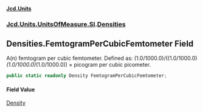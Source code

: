 #### [Jcd.Units](index.md 'index')
### [Jcd.Units.UnitsOfMeasure.SI](Jcd.Units.UnitsOfMeasure.SI.md 'Jcd.Units.UnitsOfMeasure.SI').[Densities](Densities.md 'Jcd.Units.UnitsOfMeasure.SI.Densities')

## Densities.FemtogramPerCubicFemtometer Field

A(n) femtogram per cubic femtometer. Defined as: (1.0/1000.0)/((1.0/1000.0)*(1.0/1000.0)*(1.0/1000.0)) × picogram per cubic picometer.

```csharp
public static readonly Density FemtogramPerCubicFemtometer;
```

#### Field Value
[Density](Density.md 'Jcd.Units.UnitTypes.Density')